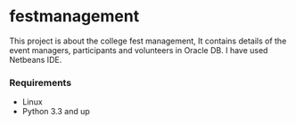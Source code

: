 # festmanagement
This project is about the college fest management,
It contains details of the event managers, participants and volunteers in Oracle DB.
I have used Netbeans IDE.

### Requirements
* Linux
* Python 3.3 and up

